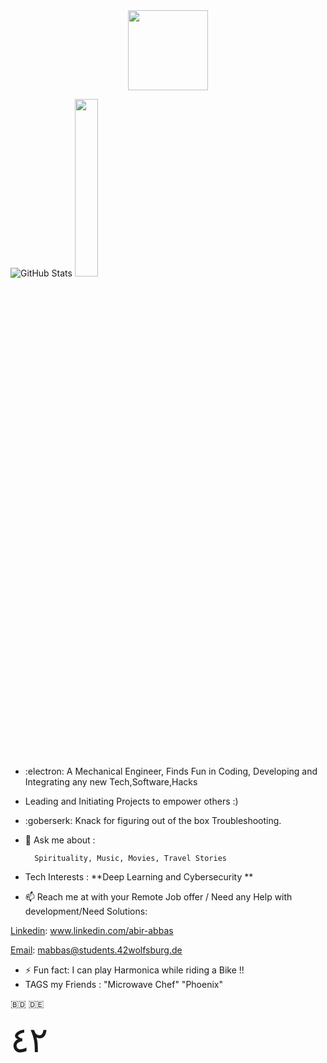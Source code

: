 <div align="center">
  <img src="https://42wolfsburg.de/wp-content/uploads/2022/01/42logo_site-5.svg" height="128px"  >
</div>

   
![GitHub Stats](https://streak-stats.demolab.com?user=mdabir1203&theme=monokai-metallian&hide_border=true&border_radius=3&locale=de&date_format=M%20j%5B%2C%20Y%5D&mode=weekly)
<img src="https://github-readme-stats.vercel.app/api/top-langs/?username=mdabir1203&langs_count=10&layout=compact" width="27%">
 
- :electron: A Mechanical Engineer, Finds Fun in Coding, Developing and Integrating any new Tech,Software,Hacks 
- Leading and Initiating Projects to empower others :) 
- :goberserk: Knack for figuring out of the box Troubleshooting. 
- 💬 Ask me about : 
        
        Spirituality, Music, Movies, Travel Stories
   
- Tech Interests : **Deep Learning and Cybersecurity **
- 📫 Reach me at with your Remote Job offer / Need any Help with development/Need Solutions: 

[Linkedin](https://img.shields.io/badge/LinkedIn-0077B5?style=for-the-badge&logo=linkedin&logoColor=white): www.linkedin.com/abir-abbas

[Email](	https://img.shields.io/badge/Gmail-D14836?style=for-the-badge&logo=gmail&logoColor=white): mabbas@students.42wolfsburg.de

- ⚡ Fun fact: I can play Harmonica while riding a Bike !!  
- TAGS my Friends : "Microwave Chef" "Phoenix"
 
 :bangladesh: 🇩🇪
 

<div style="font-size: 4em">
٤٢
</div>
